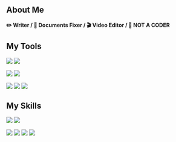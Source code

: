 ## About Me

**✏️ Writer / 📄 Documents Fixer / 🎬 Video Editor / 🚫 NOT A CODER**


## My Tools

![](https://img.shields.io/badge/FCP-master-%23000000?style=for-the-badge&logo=apple)  ![](https://img.shields.io/badge/PR-master-%239999ff?style=for-the-badge&logo=adobe-premiere-pro)


![](https://img.shields.io/badge/Git-Intermediate-%23f05032?style=for-the-badge&logo=git)  ![](https://img.shields.io/badge/VS_code-not_bad-%23007acc?style=for-the-badge&logo=visual-studio-code)



![](https://img.shields.io/badge/spotify-Proficient-%231ed760?style=for-the-badge&logo=spotify)  ![](https://img.shields.io/badge/reddit-In_depth_research-%23ff4500?style=for-the-badge&logo=reddit)  ![](https://img.shields.io/badge/edge-every_day-%230078d7?style=for-the-badge&logo=microsoft-edge)

## My Skills

![](https://img.shields.io/badge/markdown-earn_my_living-%23000000?style=for-the-badge&logo=markdown)  ![](https://img.shields.io/badge/command+c/v-goat-%234285f4?style=for-the-badge&logo=google)


![](https://img.shields.io/badge/html5-OKAY-%23e34f26?style=for-the-badge&logo=html5)  ![](https://img.shields.io/badge/swift-rookie-%23fa7343?style=for-the-badge&logo=swift) ![](https://img.shields.io/badge/typescript-Beginner-%233178c6?style=for-the-badge&logo=typescript)
   ![](https://img.shields.io/badge/javascript-trash-%23f7df1e?style=for-the-badge&logo=javascript)  
